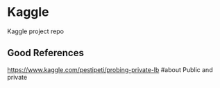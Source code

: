 # Kaggle  
Kaggle project repo  

## Good References  
https://www.kaggle.com/pestipeti/probing-private-lb #about Public and private
